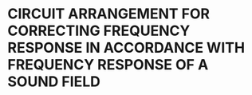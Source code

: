 # CIRCUIT ARRANGEMENT FOR CORRECTING FREQUENCY RESPONSE IN ACCORDANCE WITH FREQUENCY RESPONSE OF A SOUND FIELD